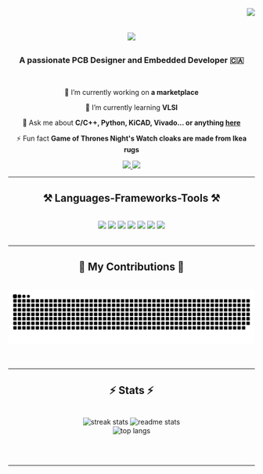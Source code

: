 <img align="right" src="https://visitor-badge.laobi.icu/badge?page_id=Prerak8880.Prerak8880" />

<h1 align="center">
    <img src="https://readme-typing-svg.herokuapp.com/?font=Righteous&size=35&center=true&vCenter=true&width=500&height=70&duration=4000&lines=Hi+There!+👋;+I'm+Prerak;" />
</h1>

<h3 align="center">A passionate PCB Designer and Embedded Developer 🇨🇦</h3>

<br/>

<div align="center">
 
 🔭 I’m currently working on **a marketplace**
 
 🌱 I’m currently learning **VLSI**

💬 Ask me about **C/C++, Python, KiCAD, Vivado... or anything [here](https://github.com/Prerak8880/Prerak8880/issues)**

⚡ Fun fact **Game of Thrones Night's Watch cloaks are made from Ikea rugs**

 </div>
 
<div align="center"> 
  <a href="mailto:pkshakya8880@gmail.com">
    <img src="https://img.shields.io/badge/Gmail-333333?style=for-the-badge&logo=gmail&logoColor=red" />
  </a>
  <a href="https://www.linkedin.com/in/prerak-7aa8a0228" target="_blank">
    <img src="https://img.shields.io/badge/LinkedIn-0077B5?style=for-the-badge&logo=linkedin&logoColor=white" target="_blank" />
  </a>
  
</div>

 <hr/>
 
<h2 align="center">⚒️ Languages-Frameworks-Tools ⚒️</h2>
<br/>
<div align="center">
    <img src="https://skillicons.dev/icons?i=vscode,github" />
    <img src="https://skillicons.dev/icons?i=python,c,cpp,arduino" />
    <img src="https://s10.aconvert.com/convert/p3r68-cdx67/ak5u4-du7li-001.ico" />
    <img src="https://s10.aconvert.com/convert/p3r68-cdx67/ay4bx-v3fps-001.ico" />
    <img src="https://s10.aconvert.com/convert/p3r68-cdx67/arhly-gvqg3-001.ico" />
    <img src="https://s10.aconvert.com/convert/p3r68-cdx67/ab42i-m91ek-001.ico" />
    <img src="https://s10.aconvert.com/convert/p3r68-cdx67/as2tb-meg44-001.ico" /><br>
</div>

<br/>
<hr/>

<div align="center">
  <h2>🐍 My Contributions 🐍</h2>
  <br>
  <img alt="snake eating my contributions" src="https://raw.githubusercontent.com/salesp07/salesp07/output/github-contribution-grid-snake.svg" />
  <br/><br/><br/>
</div>

<hr/>

<h2 align="center">⚡ Stats ⚡</h2>
<br>
<div align=center>
  <img width=390 src="https://github-readme-streak-stats-Prerak8880.vercel.app/?user=Prerak8880&count_private=true&theme=react&border_radius=10" alt="streak stats"/>
  <img width=390 src="https://github-readme-stats-Prerak8880.vercel.app/api?username=Prerak8880&count_private=true&show_icons=true&theme=react&rank_icon=github&border_radius=10" alt="readme stats" />
  <br/>
  <img width=325 align="center" src="https://github-readme-stats-Prerak8880.vercel.app/api/top-langs/?username=Prerak8880&hide=HTML&langs_count=8&layout=compact&theme=react&border_radius=10&size_weight=0.5&count_weight=0.5&exclude_repo=github-readme-stats" alt="top langs" />
</div>

<br/><br/>

<hr/>




  






